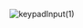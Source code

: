 ![keypadInput(1)](https://github.com/user-attachments/assets/90ad3d87-b027-4b19-a06c-ac7ddeec0726)


